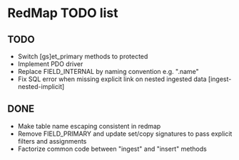 RedMap TODO list
================

TODO
----

- Switch [gs]et_primary methods to protected
- Implement PDO driver
- Replace FIELD_INTERNAL by naming convention e.g. ".name"
- Fix SQL error when missing explicit link on nested ingested data [ingest-nested-implicit]

DONE
----

- Make table name escaping consistent in redmap
- Remove FIELD_PRIMARY and update set/copy signatures to pass explicit filters and assignments
- Factorize common code between "ingest" and "insert" methods
